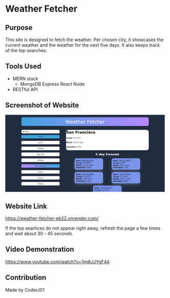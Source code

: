 # Weather Fetcher

## Purpose
This site is designed to fetch the weather. Per chosen city, it showcases the current weather and the weather for the next five days. It also keeps track of the top searches.

## Tools Used
* MERN stack
    * MongoDB Express React Node
* RESTful API

## Screenshot of Website
![Alt text](./assets/images/image-screenshot.JPG?raw=true 'Weather Fetcher')

## Website Link
https://weather-fetcher-eb22.onrender.com/

If the top searhces do not appear right away, refresh the page a few times and wait about 30 - 45 seconds.

## Video Demonstration
https://www.youtube.com/watch?v=1jm6JJYgF44

## Contribution
Made by CoderJ01
